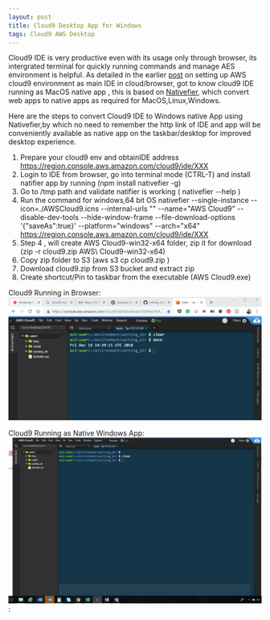 ```yaml
---
layout: post
title: Cloud9 Desktop App for Windows
tags: Cloud9 AWS Desktop
---
```


Cloud9 IDE is very productive even with its usage only through browser, its intergrated terminal for quickly running commands and manage AES environment is helpful. As detailed in the earlier [post](https://nageshdn.com/2018/12/04/Cloud9-Environment-Setup.html) on setting up AWS cloud9 environment as main IDE in cloud/browser, got to know cloud9 IDE running as MacOS native app , this  is based on [Nativefier](https://github.com/jiahaog/nativefier), which convert web apps to native apps as required for MacOS,Linux,Windows.


Here are the steps to convert Cloud9 IDE to Windows native App using Nativefier,by which no need to remember the http link of IDE and app will be conveniently available as native app on the taskbar/desktop for improved desktop experience.
 
1. Prepare your cloud9 env and obtainIDE address https://region.console.aws.amazon.com/cloud9/ide/XXX
2. Login to IDE from browser, go into terminal mode (CTRL-T) and install natifier app by running (npm install nativefier -g)
3. Go to /tmp path and validate natifier is working ( nativefier --help )
4. Run the command for windows,64 bit OS
    nativefier --single-instance --icon=./AWSCloud9.icns --internal-urls "" --name="AWS Cloud9" --disable-dev-tools --hide-window-frame --file-download-options '{"saveAs":true}' --platform="windows" --arch="x64" https://region.console.aws.amazon.com/cloud9/ide/XXX
5. Step 4 , will create AWS Cloud9-win32-x64  folder,  zip it for download (zip -r cloud9.zip AWS\ Cloud9-win32-x64)
6. Copy zip folder to S3 (aws s3 cp cloud9.zip <some-bucket-you-own>)
7. Download cloud9.zip from S3 bucket and extract zip
8. Create shortcut/Pin to taskbar from the executable (AWS Cloud9.exe)


Cloud9 Running in Browser:
![Cloud9 Running in Browser](/assets/screenshots/cloud9_web.png)

Cloud9 Running as Native Windows App:
![Cloud9 Running as Native Windows App](/assets/screenshots/cloud9_native.png):



